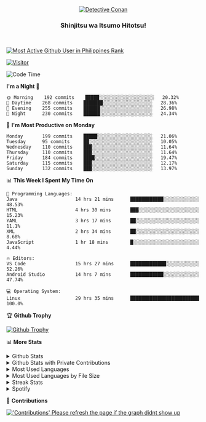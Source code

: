 <p align="center">
<a href="https://mrepol742.github.io">
  <img alt="Detective Conan" src="https://mrepol742-gif-randomizer.vercel.app/api" /> 
  </a> 
  <h3 align="center">Shinjitsu wa Itsumo Hitotsu!</h3>
</p>
<br>

 
[![Most Active Github User in Philippines Rank](https://enibdhv97zm33sz.m.pipedream.net)](https://mrepol742.github.io)

[![Visitor](https://visitor-badge.glitch.me/badge?page_id=mrepol742)](https:/mrepol742.github.io)

[comment]: <> (This is a automated generated Data from github action workflow)
[comment]: <> (START OF GENERATED DATA)

<!--START_SECTION:waka-->
![Code Time](http://img.shields.io/badge/Code%20Time-381%20hrs%2045%20mins-blue)

**I'm a Night 🦉** 

```text
🌞 Morning    192 commits    █████░░░░░░░░░░░░░░░░░░░░   20.32% 
🌆 Daytime    268 commits    ███████░░░░░░░░░░░░░░░░░░   28.36% 
🌃 Evening    255 commits    ██████░░░░░░░░░░░░░░░░░░░   26.98% 
🌙 Night      230 commits    ██████░░░░░░░░░░░░░░░░░░░   24.34%

```
📅 **I'm Most Productive on Monday** 

```text
Monday       199 commits    █████░░░░░░░░░░░░░░░░░░░░   21.06% 
Tuesday      95 commits     ██░░░░░░░░░░░░░░░░░░░░░░░   10.05% 
Wednesday    110 commits    ███░░░░░░░░░░░░░░░░░░░░░░   11.64% 
Thursday     110 commits    ███░░░░░░░░░░░░░░░░░░░░░░   11.64% 
Friday       184 commits    ████░░░░░░░░░░░░░░░░░░░░░   19.47% 
Saturday     115 commits    ███░░░░░░░░░░░░░░░░░░░░░░   12.17% 
Sunday       132 commits    ███░░░░░░░░░░░░░░░░░░░░░░   13.97%

```


📊 **This Week I Spent My Time On** 

```text
💬 Programming Languages: 
Java                     14 hrs 21 mins      ████████████░░░░░░░░░░░░░   48.53% 
HTML                     4 hrs 30 mins       ███░░░░░░░░░░░░░░░░░░░░░░   15.23% 
YAML                     3 hrs 17 mins       ██░░░░░░░░░░░░░░░░░░░░░░░   11.1% 
XML                      2 hrs 34 mins       ██░░░░░░░░░░░░░░░░░░░░░░░   8.68% 
JavaScript               1 hr 18 mins        █░░░░░░░░░░░░░░░░░░░░░░░░   4.44%

🔥 Editors: 
VS Code                  15 hrs 27 mins      █████████████░░░░░░░░░░░░   52.26% 
Android Studio           14 hrs 7 mins       ████████████░░░░░░░░░░░░░   47.74%

💻 Operating System: 
Linux                    29 hrs 35 mins      █████████████████████████   100.0%

```


<!--END_SECTION:waka-->

[comment]: <> (END OF GENERATED DATA)

<p>

🏆 **Github Trophy**
  
<a href="https://mrepol742.github.io">
<img alt="Github Trophy" src="https://github-profile-trophy.vercel.app/?username=mrepol742&theme=gruvbox">
</a>
</p>

<p>

📊 **More Stats**
  
<details>
  <summary>Github Stats</summary>
  <br>
  <a href="https://mrepol742.github.io">
  <img alt="Github Stats" src="https://github-readme-stats.vercel.app/api?username=mrepol742&show_icons=true&count_private=true&theme=gruvbox">
</a>  
  
</details> 
  
  <details>
  <summary>Github Stats with Private Contributions</summary>
  <br>
 <a href="https://mrepol742.github.io">
<img alt="Github Stats with Private Contributions" src="https://mrepol742.github.io/github-stats/generated/overview.svg">
</a>
</details>
  
<details>
  <summary>Most Used Languages</summary>
  <br>
 <a href="https://mrepol742.github.io">
<img alt="Most Used Languages" src="https://github-readme-stats.vercel.app/api/top-langs/?username=mrepol742&layout=compact&include_all_commits=true&&count_private=true&langs_count=20&theme=gruvbox">
</a>
</details>

 <details>
  <summary>Most Used Languages by File Size</summary>
  <br>
 <a href="https://mrepol742.github.io">
<img alt="Most Used Languages by File Size" src="https://mrepol742.github.io/github-stats/generated/languages.svg">
</a>
</details>

<details>
  <summary>Streak Stats</summary>
  <br>
<a href="https://mrepol742.github.io">
<img alt="'Streak Stats' Please refresh the page if the stats didnt show up" src="https://mrepol742-streak-stats.herokuapp.com/?user=mrepol742&theme=gruvbox">
</a>
</p>
</details>
<details>
  <summary>Spotify</summary>
  <br>
<a href="https://mrepol742.github.io">
<img alt="Spotify" src="https://spotify-recently-played-readme.vercel.app/api?user=7xx9e7hwq1qyown0m4ut78pcz&count=10&unique=true">
</a>
</p>
</details>


📜 **Contributions**
  
<a href="https://mrepol742.github.io">
<img alt="'Contributions' Please refresh the page if the graph didnt show up" src="https://mrepol742-activity-graph.herokuapp.com/graph?username=mrepol742&theme=github&hide_border=true">
</a>
</p>
